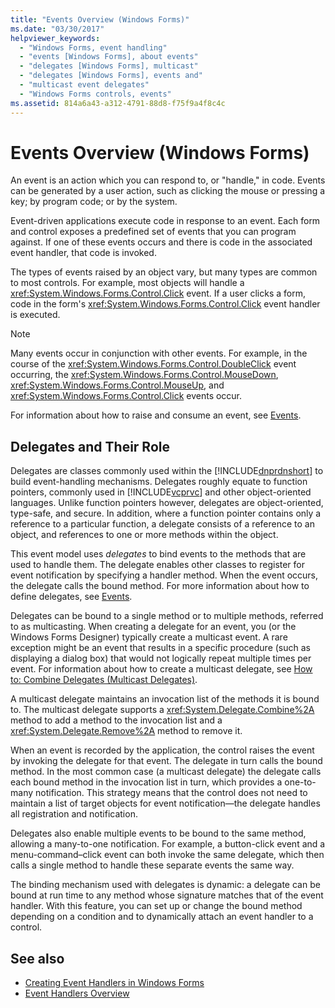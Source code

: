 ```yaml
---
title: "Events Overview (Windows Forms)"
ms.date: "03/30/2017"
helpviewer_keywords: 
  - "Windows Forms, event handling"
  - "events [Windows Forms], about events"
  - "delegates [Windows Forms], multicast"
  - "delegates [Windows Forms], events and"
  - "multicast event delegates"
  - "Windows Forms controls, events"
ms.assetid: 814a6a43-a312-4791-88d8-f75f9a4f8c4c
---
```

# Events Overview (Windows Forms)
An event is an action which you can respond to, or "handle," in code. Events can be generated by a user action, such as clicking the mouse or pressing a key; by program code; or by the system.  
  
 Event-driven applications execute code in response to an event. Each form and control exposes a predefined set of events that you can program against. If one of these events occurs and there is code in the associated event handler, that code is invoked.  
  
 The types of events raised by an object vary, but many types are common to most controls. For example, most objects will handle a <xref:System.Windows.Forms.Control.Click> event. If a user clicks a form, code in the form's <xref:System.Windows.Forms.Control.Click> event handler is executed.  
  
> [!NOTE]
>  Many events occur in conjunction with other events. For example, in the course of the <xref:System.Windows.Forms.Control.DoubleClick> event occurring, the <xref:System.Windows.Forms.Control.MouseDown>, <xref:System.Windows.Forms.Control.MouseUp>, and <xref:System.Windows.Forms.Control.Click> events occur.  
  
 For information about how to raise and consume an event, see [Events](../../../docs/standard/events/index.md).  
  
## Delegates and Their Role  
 Delegates are classes commonly used within the [!INCLUDE[dnprdnshort](../../../includes/dnprdnshort-md.md)] to build event-handling mechanisms. Delegates roughly equate to function pointers, commonly used in [!INCLUDE[vcprvc](../../../includes/vcprvc-md.md)] and other object-oriented languages. Unlike function pointers however, delegates are object-oriented, type-safe, and secure. In addition, where a function pointer contains only a reference to a particular function, a delegate consists of a reference to an object, and references to one or more methods within the object.  
  
 This event model uses *delegates* to bind events to the methods that are used to handle them. The delegate enables other classes to register for event notification by specifying a handler method. When the event occurs, the delegate calls the bound method. For more information about how to define delegates, see [Events](../../../docs/standard/events/index.md).  
  
 Delegates can be bound to a single method or to multiple methods, referred to as multicasting. When creating a delegate for an event, you (or the Windows Forms Designer) typically create a multicast event. A rare exception might be an event that results in a specific procedure (such as displaying a dialog box) that would not logically repeat multiple times per event. For information about how to create a multicast delegate, see [How to: Combine Delegates (Multicast Delegates)](~/docs/csharp/programming-guide/delegates/how-to-combine-delegates-multicast-delegates.md).  
  
 A multicast delegate maintains an invocation list of the methods it is bound to. The multicast delegate supports a <xref:System.Delegate.Combine%2A> method to add a method to the invocation list and a <xref:System.Delegate.Remove%2A> method to remove it.  
  
 When an event is recorded by the application, the control raises the event by invoking the delegate for that event. The delegate in turn calls the bound method. In the most common case (a multicast delegate) the delegate calls each bound method in the invocation list in turn, which provides a one-to-many notification. This strategy means that the control does not need to maintain a list of target objects for event notification—the delegate handles all registration and notification.  
  
 Delegates also enable multiple events to be bound to the same method, allowing a many-to-one notification. For example, a button-click event and a menu-command–click event can both invoke the same delegate, which then calls a single method to handle these separate events the same way.  
  
 The binding mechanism used with delegates is dynamic: a delegate can be bound at run time to any method whose signature matches that of the event handler. With this feature, you can set up or change the bound method depending on a condition and to dynamically attach an event handler to a control.  
  
## See also
- [Creating Event Handlers in Windows Forms](../../../docs/framework/winforms/creating-event-handlers-in-windows-forms.md)
- [Event Handlers Overview](../../../docs/framework/winforms/event-handlers-overview-windows-forms.md)
